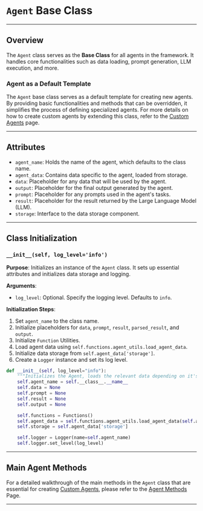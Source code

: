 # `Agent` Base Class

---

## Overview
The `Agent` class serves as the **Base Class** for all agents in the framework. It handles core functionalities such as data loading, prompt generation, LLM execution, and more.

### Agent as a Default Template

The `Agent` base class serves as a default template for creating new agents. By providing basic functionalities and methods that can be overridden, it simplifies the process of defining specialized agents. For more details on how to create custom agents by extending this class, refer to the [Custom Agents](CustomAgents.md) page.


---

## Attributes
- `agent_name`: Holds the name of the agent, which defaults to the class name.
- `agent_data`: Contains data specific to the agent, loaded from storage.
- `data`: Placeholder for any data that will be used by the agent.
- `output`: Placeholder for the final output generated by the agent.
- `prompt`: Placeholder for any prompts used in the agent's tasks.
- `result`: Placeholder for the result returned by the Large Language Model (LLM).
- `storage`: Interface to the data storage component.

---

## Class Initialization

### `__init__(self, log_level='info')`

**Purpose**: Initializes an instance of the `Agent` class. It sets up essential attributes and initializes data storage and logging.

**Arguments**:
- `log_level`: Optional. Specify the logging level. Defaults to `info`.

**Initialization Steps**:
1. Set `agent_name` to the class name.
2. Initialize placeholders for `data`, `prompt`, `result`, `parsed_result`, and `output`.
3. Initialize `Function` Utilities.
4. Load agent data using `self.functions.agent_utils.load_agent_data`.
5. Initialize data storage from `self.agent_data['storage']`.
6. Create a `Logger` instance and set its log level.

```python
def __init__(self, log_level="info"):
    """Initializes the Agent, loads the relevant data depending on it's name and sets up the storage and logger"""
    self.agent_name = self.__class__.__name__
    self.data = None
    self.prompt = None
    self.result = None
    self.output = None

    self.functions = Functions()
    self.agent_data = self.functions.agent_utils.load_agent_data(self.agent_name)
    self.storage = self.agent_data['storage']

    self.logger = Logger(name=self.agent_name)
    self.logger.set_level(log_level)
```

---

## Main Agent Methods

For a detailed walkthrough of the main methods in the `Agent` class that are essential for creating [Custom Agents](CustomAgents.md), please refer to the [Agent Methods](AgentMethods.md) Page.

---
